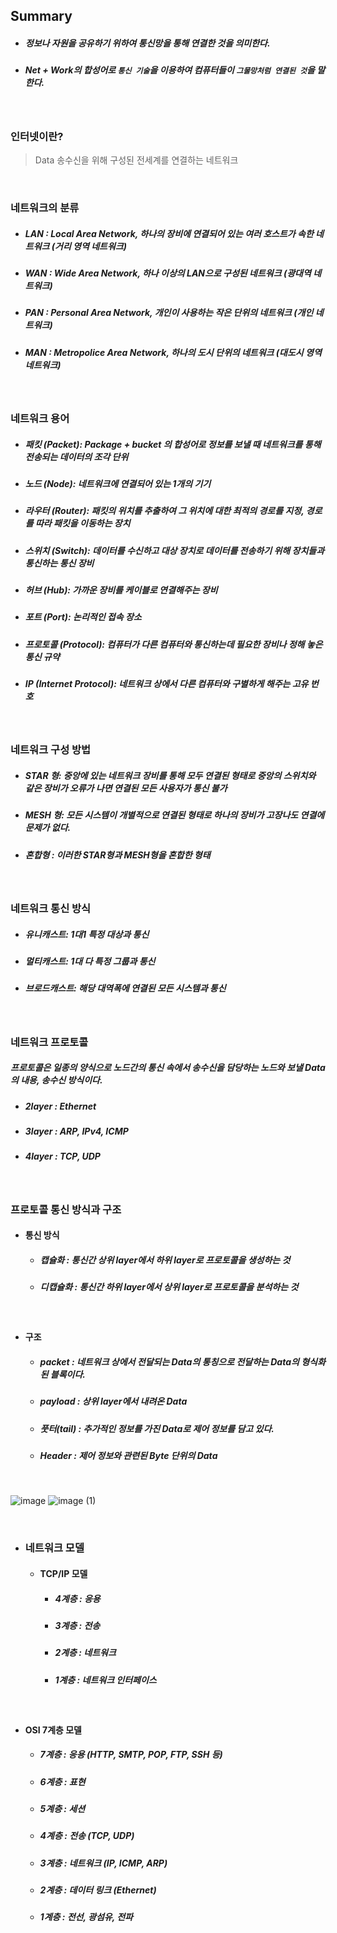 ## Summary
* ##### 정보나 자원을 공유하기 위하여 통신망을 통해 연결한 것을 의미한다.
* ##### Net + Work의 합성어로 ```통신 기술```을 이용하여 컴퓨터들이 ```그물망처럼 연결된 것```을 말한다.

<br>

### 인터넷이란?
> Data 송수신을 위해 구성된 전세계를 연결하는 네트워크

<br>

### 네트워크의 분류
* ##### LAN : Local Area Network, 하나의 장비에 연결되어 있는 여러 호스트가 속한 네트워크 (거리 영역 네트워크)
* ##### WAN : Wide Area Network, 하나 이상의 LAN으로 구성된 네트워크 (광대역 네트워크)
* ##### PAN : Personal Area Network, 개인이 사용하는 작은 단위의 네트워크 (개인 네트워크)
* ##### MAN : Metropolice Area Network, 하나의 도시 단위의 네트워크 (대도시 영역 네트워크)

<br>

### 네트워크 용어
* ##### 패킷 (Packet): Package + bucket 의 합성어로 정보를 보낼 때 네트워크를 통해 전송되는 데이터의 조각 단위
* ##### 노드 (Node): 네트워크에 연결되어 있는 1개의 기기
* ##### 라우터 (Router): 패킷의 위치를 추출하여 그 위치에 대한 최적의 경로를 지정, 경로를 따라 패킷을 이동하는 장치
* ##### 스위치 (Switch): 데이터를 수신하고 대상 장치로 데이터를 전송하기 위해 장치들과 통신하는 통신 장비
* ##### 허브 (Hub): 가까운 장비를 케이블로 연결해주는 장비
* ##### 포트 (Port): 논리적인 접속 장소
* ##### 프로토콜 (Protocol): 컴퓨터가 다른 컴퓨터와 통신하는데 필요한 장비나 정해 놓은 통신 규약
* ##### IP (Internet Protocol): 네트워크 상에서 다른 컴퓨터와 구별하게 해주는 고유 번호

<br>

### 네트워크 구성 방법
* ##### STAR 형: 중앙에 있는 네트워크 장비를 통해 모두 연결된 형태로 중앙의 스위치와 같은 장비가 오류가 나면 연결된 모든 사용자가 통신 불가
* ##### MESH 형: 모든 시스템이 개별적으로 연결된 형태로 하나의 장비가 고장나도 연결에 문제가 없다.
* ##### 혼합형 : 이러한 STAR형과 MESH형을 혼합한 형태

<br>

### 네트워크 통신 방식
* ##### 유니캐스트: 1대1 특정 대상과 통신
* ##### 멀티캐스트: 1대 다 특정 그룹과 통신
* ##### 브로드캐스트: 해당 대역폭에 연결된 모든 시스템과 통신

<br>

### 네트워크 프로토콜
##### 프로토콜은 일종의 양식으로 노드간의 통신 속에서 송수신을 담당하는 노드와 보낼 Data의 내용, 송수신 방식이다.

* ##### 2layer : Ethernet
* ##### 3layer : ARP, IPv4, ICMP
* ##### 4layer : TCP, UDP

<br>

### 프로토콜 통신 방식과 구조
* #### 통신 방식
  * ##### 캡슐화 : 통신간 상위 layer에서 하위 layer로 프로토콜을 생성하는 것
  * ##### 디캡슐화 : 통신간 하위 layer에서 상위 layer로 프로토콜을 분석하는 것
  
<br>

* #### 구조
  * ##### packet : 네트워크 상에서 전달되는 Data의 통칭으로 전달하는 Data의 형식화된 블록이다.
  * ##### payload : 상위 layer에서 내려온 Data
  * ##### 풋터(tail) : 추가적인 정보를 가진 Data로 제어 정보를 담고 있다.
  * ##### Header : 제어 정보와 관련된 Byte 단위의 Data

<br>
 
![image](https://github.com/hyunho4532/TIL/assets/118269278/645ed8da-1358-43e0-8808-c6ea4e1fbb42)
![image (1)](https://github.com/hyunho4532/TIL/assets/118269278/ad5411fb-6a38-46a1-a264-10c325142bf9)

<br>

* ### 네트워크 모델
  * #### TCP/IP 모델
    * ##### 4계층 : 응용
    * ##### 3계층 : 전송
    * ##### 2계층 : 네트워크
    * ##### 1계층 : 네트워크 인터페이스
   
<br>
   
  * #### OSI 7계층 모델
    * ##### 7계층 : 응용 (HTTP, SMTP, POP, FTP, SSH 등)
    * ##### 6계층 : 표현
    * ##### 5계층 : 세션
    * ##### 4계층 : 전송 (TCP, UDP)
    * ##### 3계층 : 네트워크 (IP, ICMP, ARP)
    * ##### 2계층 : 데이터 링크 (Ethernet)
    * ##### 1계층 : 전선, 광섬유, 전파 
